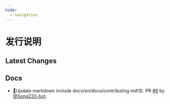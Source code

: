 ```yaml
---
hide:
  - navigation
---
```


# 发行说明

## Latest Changes

## Docs

* 📝Update markdown include docs/en/docs/contributing.md!😍. PR [#9](https://github.com/YGuang233/mkdocs_test/pull/9) by [@Song233-bot](https://github.com/Song233-bot).
